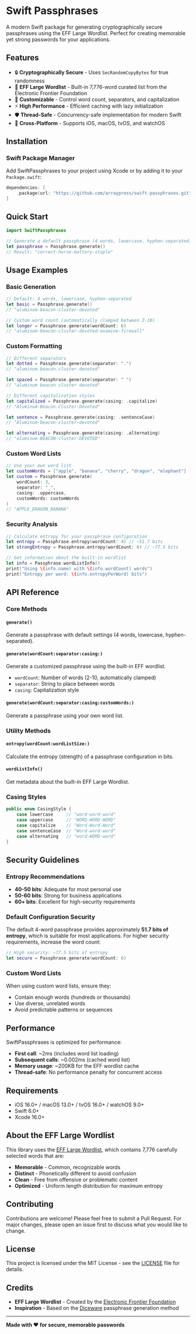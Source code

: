 # Swift Passphrases

A modern Swift package for generating cryptographically secure passphrases using the EFF Large Wordlist. Perfect for creating memorable yet strong passwords for your applications.

## Features

- 🔒 **Cryptographically Secure** - Uses `SecRandomCopyBytes` for true randomness
- 📝 **EFF Large Wordlist** - Built-in 7,776-word curated list from the Electronic Frontier Foundation
- 🎯 **Customizable** - Control word count, separators, and capitalization
- ⚡ **High Performance** - Efficient caching with lazy initialization
- 🛡️ **Thread-Safe** - Concurrency-safe implementation for modern Swift
- 📱 **Cross-Platform** - Supports iOS, macOS, tvOS, and watchOS

## Installation

### Swift Package Manager

Add SwiftPassphrases to your project using Xcode or by adding it to your `Package.swift`:

```swift
dependencies: [
    .package(url: "https://github.com/arraypress/swift-passphrases.git", from: "1.0.0")
]
```

## Quick Start

```swift
import SwiftPassphrases

// Generate a default passphrase (4 words, lowercase, hyphen-separated)
let passphrase = Passphrase.generate()
// Result: "correct-horse-battery-staple"
```

## Usage Examples

### Basic Generation

```swift
// Default: 4 words, lowercase, hyphen-separated
let basic = Passphrase.generate()
// "aluminum-beacon-cluster-devoted"

// Custom word count (automatically clamped between 2-10)
let longer = Passphrase.generate(wordCount: 6)
// "aluminum-beacon-cluster-devoted-examine-firewall"
```

### Custom Formatting

```swift
// Different separators
let dotted = Passphrase.generate(separator: ".")
// "aluminum.beacon.cluster.devoted"

let spaced = Passphrase.generate(separator: " ")
// "aluminum beacon cluster devoted"

// Different capitalization styles
let capitalized = Passphrase.generate(casing: .capitalize)
// "Aluminum-Beacon-Cluster-Devoted"

let sentence = Passphrase.generate(casing: .sentenceCase)
// "Aluminum-beacon-cluster-devoted"

let alternating = Passphrase.generate(casing: .alternating)
// "aluminum-BEACON-cluster-DEVOTED"
```

### Custom Word Lists

```swift
// Use your own word list
let customWords = ["apple", "banana", "cherry", "dragon", "elephant"]
let custom = Passphrase.generate(
    wordCount: 3,
    separator: "_",
    casing: .uppercase,
    customWords: customWords
)
// "APPLE_DRAGON_BANANA"
```

### Security Analysis

```swift
// Calculate entropy for your passphrase configuration
let entropy = Passphrase.entropy(wordCount: 4) // ~51.7 bits
let strongEntropy = Passphrase.entropy(wordCount: 6) // ~77.5 bits

// Get information about the built-in wordlist
let info = Passphrase.wordListInfo()
print("Using \(info.name) with \(info.wordCount) words")
print("Entropy per word: \(info.entropyPerWord) bits")
```

## API Reference

### Core Methods

#### `generate()`
Generate a passphrase with default settings (4 words, lowercase, hyphen-separated).

#### `generate(wordCount:separator:casing:)`
Generate a customized passphrase using the built-in EFF wordlist.

- `wordCount`: Number of words (2-10, automatically clamped)
- `separator`: String to place between words
- `casing`: Capitalization style

#### `generate(wordCount:separator:casing:customWords:)`
Generate a passphrase using your own word list.

### Utility Methods

#### `entropy(wordCount:wordListSize:)`
Calculate the entropy (strength) of a passphrase configuration in bits.

#### `wordListInfo()`
Get metadata about the built-in EFF Large Wordlist.

### Casing Styles

```swift
public enum CasingStyle {
    case lowercase     // "word-word-word"
    case uppercase     // "WORD-WORD-WORD"
    case capitalize    // "Word-Word-Word"
    case sentenceCase  // "Word-word-word"
    case alternating   // "word-WORD-word"
}
```

## Security Guidelines

### Entropy Recommendations

- **40-50 bits**: Adequate for most personal use
- **50-60 bits**: Strong for business applications
- **60+ bits**: Excellent for high-security requirements

### Default Configuration Security

The default 4-word passphrase provides approximately **51.7 bits of entropy**, which is suitable for most applications. For higher security requirements, increase the word count:

```swift
// High security: ~77.5 bits of entropy
let secure = Passphrase.generate(wordCount: 6)
```

### Custom Word Lists

When using custom word lists, ensure they:
- Contain enough words (hundreds or thousands)
- Use diverse, unrelated words
- Avoid predictable patterns or sequences

## Performance

SwiftPassphrases is optimized for performance:

- **First call**: ~2ms (includes word list loading)
- **Subsequent calls**: ~0.002ms (cached word list)
- **Memory usage**: ~200KB for the EFF wordlist cache
- **Thread-safe**: No performance penalty for concurrent access

## Requirements

- iOS 16.0+ / macOS 13.0+ / tvOS 16.0+ / watchOS 9.0+
- Swift 6.0+
- Xcode 16.0+

## About the EFF Large Wordlist

This library uses the [EFF Large Wordlist](https://www.eff.org/deeplinks/2016/07/new-wordlists-random-passphrases), which contains 7,776 carefully selected words that are:

- **Memorable** - Common, recognizable words
- **Distinct** - Phonetically different to avoid confusion
- **Clean** - Free from offensive or problematic content
- **Optimized** - Uniform length distribution for maximum entropy

## Contributing

Contributions are welcome! Please feel free to submit a Pull Request. For major changes, please open an issue first to discuss what you would like to change.

## License

This project is licensed under the MIT License - see the [LICENSE](LICENSE) file for details.

## Credits

- **EFF Large Wordlist** - Created by the [Electronic Frontier Foundation](https://www.eff.org)
- **Inspiration** - Based on the [Diceware](https://diceware.dmuth.org/) passphrase generation method

---

**Made with ❤️ for secure, memorable passwords**
